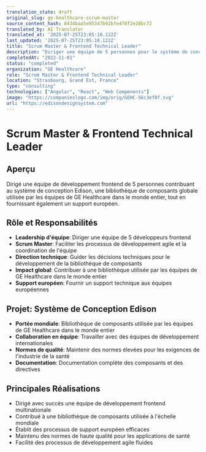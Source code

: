 ```yaml
---
translation_state: draft
original_slug: ge-healthcare-scrum-master
source_content_hash: 8434baa5e95347b92bfe4f8f2e28bc72
translated_by: AI Translator
translated_at: '2025-07-25T23:05:18.122Z'
last_updated: '2025-07-25T23:05:18.122Z'
title: "Scrum Master & Frontend Technical Leader"
description: "Diriger une équipe de 5 personnes pour le système de conception Edison - une bibliothèque de composants globale"
completedAt: "2022-11-01"
status: "completed"
organization: "GE Healthcare"
role: "Scrum Master & Frontend Technical Leader"
location: "Strasbourg, Grand Est, France"
type: "consulting"
technologies: ["Angular", "React", "Web Components"]
image: "https://companieslogo.com/img/orig/GEHC-56c3ef0f.svg"
url: "https://edisondesignsystem.com"
---
```


# Scrum Master & Frontend Technical Leader

## Aperçu

Dirigé une équipe de développement frontend de 5 personnes contribuant au système de conception Edison, une bibliothèque de composants globale utilisée par les équipes de GE Healthcare dans le monde entier, tout en fournissant également un support européen.

## Rôle et Responsabilités

- **Leadership d'équipe**: Diriger une équipe de 5 développeurs frontend
- **Scrum Master**: Faciliter les processus de développement agile et la coordination de l'équipe
- **Direction technique**: Guider les décisions techniques pour le développement de la bibliothèque de composants
- **Impact global**: Contribuer à une bibliothèque utilisée par les équipes de GE Healthcare dans le monde entier
- **Support européen**: Fournir un support technique aux équipes européennes

## Projet: Système de Conception Edison

- **Portée mondiale**: Bibliothèque de composants utilisée par les équipes de GE Healthcare dans le monde entier
- **Collaboration en équipe**: Travailler avec des équipes de développement internationales
- **Normes de qualité**: Maintenir des normes élevées pour les exigences de l'industrie de la santé
- **Documentation**: Documentation complète des composants et des directives

## Principales Réalisations

- Dirigé avec succès une équipe de développement frontend multinationale
- Contribué à une bibliothèque de composants utilisée à l'échelle mondiale
- Établit des processus de support européen efficaces
- Maintenu des normes de haute qualité pour les applications de santé
- Facilité des processus de développement agile fluides
